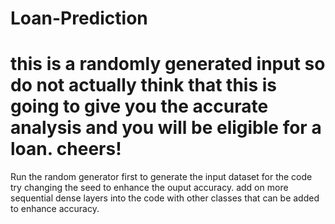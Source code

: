 # Loan-Prediction
# this is a randomly generated input so do not actually think that this is going to give you the accurate analysis and you will be eligible for a loan. cheers!
Run the random generator first to generate the input dataset for the code
try changing the seed to enhance the ouput accuracy.
add on more sequential dense layers into the code with other classes that can be added to enhance accuracy.
